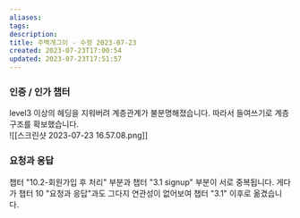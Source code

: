 ```yaml
---
aliases: 
tags: 
description:
title: 주백개그이 - 수정 2023-07-23
created: 2023-07-23T17:00:54
updated: 2023-07-23T17:51:57
---
```


### 인증 / 인가 챕터

level3 이상의 헤딩을 지워버려 계층관계가 불분명해졌습니다. 따라서 들여쓰기로 계층구조를 확보했습니다.  
![[스크린샷 2023-07-23 16.57.08.png]]

### 요청과 응답

챕터 "10.2-회원가입 후 처리" 부분과 챕터 "3.1 signup" 부분이 서로 중복됩니다. 게다가 챕터 10 "요청과 응답"과도 그다지 연관성이 없어보여 챕터 "3.1" 이후로 옮겼습니다.
